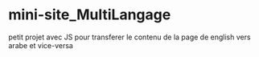 # mini-site_MultiLangage
petit projet avec JS pour transferer le contenu de la page de english vers arabe et vice-versa

